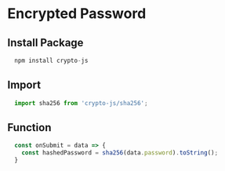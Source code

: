 # Encrypted Password

## Install Package
```jsx
  npm install crypto-js
```

## Import
```jsx
  import sha256 from 'crypto-js/sha256';
```

## Function
```jsx
  const onSubmit = data => {
    const hashedPassword = sha256(data.password).toString();
  }
```
